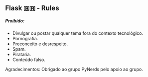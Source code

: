 ## Flask 🇧🇷 - Rules

##### Proibido:

- Divulgar ou postar qualquer tema fora do contexto tecnológico.
- Pornografia.
- Preconceito e desrespeito.
- Spam.
- Pirataria.
- Conteúdo falso.

Agradecimentos: Obrigado ao grupo PyNerds pelo apoio ao grupo.
